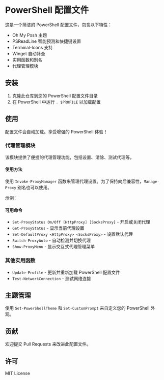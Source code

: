 # PowerShell 配置文件

这是一个简洁的 PowerShell 配置文件，包含以下特性：

- Oh My Posh 主题
- PSReadLine 智能预测和快捷键设置
- Terminal-Icons 支持
- Winget 自动补全
- 实用函数和别名
- 代理管理模块

## 安装

1. 克隆此仓库到您的 PowerShell 配置文件目录
2. 在 PowerShell 中运行 `. $PROFILE` 以加载配置

## 使用

配置文件会自动加载。享受增强的 PowerShell 体验！

### 代理管理模块

该模块提供了便捷的代理管理功能，包括设置、清除、测试代理等。

#### 使用方法

使用 `Invoke-ProxyManager` 函数来管理代理设置。为了保持向后兼容性，`Manage-Proxy` 别名也可以使用。

示例：

#### 可用命令

- `Set-ProxyStatus On/Off [HttpProxy] [SocksProxy]` - 开启或关闭代理
- `Get-ProxyStatus` - 显示当前代理设置
- `Set-DefaultProxy <HttpProxy> <SocksProxy>` - 设置默认代理
- `Switch-ProxyAuto` - 自动检测并切换代理
- `Show-ProxyMenu` - 显示交互式代理管理菜单

### 其他实用函数

- `Update-Profile` - 更新并重新加载 PowerShell 配置文件
- `Test-NetworkConnection` - 测试网络连接

## 主题管理

使用 `Set-PowerShellTheme` 和 `Set-CustomPrompt` 来自定义您的 PowerShell 外观。

## 贡献

欢迎提交 Pull Requests 来改进此配置文件。

## 许可

MIT License

